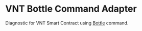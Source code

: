 # VNT Bottle Command Adapter

Diagnostic for VNT Smart Contract using [Bottle](http://github.com/vnt/bottle) command.
